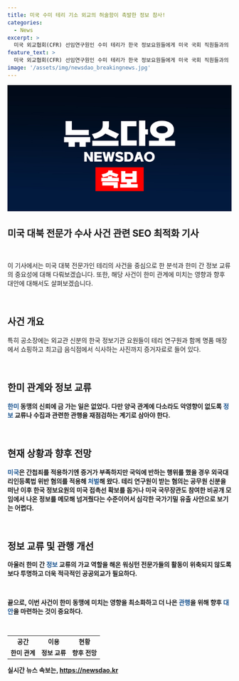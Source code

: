 ```yaml
---
title: 미국 수미 테리 기소 외교의 허술함이 촉발한 정보 참사!
categories:
  - News
excerpt: >
  미국 외교협회(CFR) 선임연구원인 수미 테리가 한국 정보요원들에게 미국 국회 직원들과의 연결 및 비공개 간담회 정보를 전달하고 현금과 선물을 받은 혐의로 미국 검찰에 기소됐다. 한국 정보요원과 함께 명품 매장에서 쇼핑하는 사진 등이 공소장에 포함돼 있으며, 이는 한미 관계에 영향을 미칠 수 있는 사안으로 미국 수사당국에 의해 심각하게 다루어지고 있다. 이번 사건이 한미 관계에 큰 영향을 끼치지 않을 것으로 예상되지만, 정보 교류와 수집 관행에 대한 재점검이 필요하며, 와싱턴 전문가들의 활동 보호와 투명한 공공외교가 강조되어야 할 것으로 보인다.
feature_text: >
  미국 외교협회(CFR) 선임연구원인 수미 테리가 한국 정보요원들에게 미국 국회 직원들과의 연결 및 비공개 간담회 정보를 전달하고 현금과 선물을 받은 혐의로 미국 검찰에 기소됐다. 한국 정보요원과 함께 명품 매장에서 쇼핑하는 사진 등이 공소장에 포함돼 있으며, 이는 한미 관계에 영향을 미칠 수 있는 사안으로 미국 수사당국에 의해 심각하게 다루어지고 있다. 이번 사건이 한미 관계에 큰 영향을 끼치지 않을 것으로 예상되지만, 정보 교류와 수집 관행에 대한 재점검이 필요하며, 와싱턴 전문가들의 활동 보호와 투명한 공공외교가 강조되어야 할 것으로 보인다.
image: '/assets/img/newsdao_breakingnews.jpg'
---
```


<p><img src="/assets/img/newsdao_breakingnews.jpg" alt="firstkoreanews 속보" /></p>

<h2>미국 대북 전문가 수사 사건 관련 SEO 최적화 기사</h2>

<p data-ke-size="size16">&nbsp;</p>

<p>이 기사에서는 미국 대북 전문가인 테리의 사건을 중심으로 한 분석과 한미 간 정보 교류의 중요성에 대해 다뤄보겠습니다. 또한, 해당 사건이 한미 관계에 미치는 영향과 향후 대안에 대해서도 살펴보겠습니다.</p>

<p data-ke-size="size16">&nbsp;</p>

<h2>사건 개요</h2>

<p>특히 공소장에는 외교관 신분의 한국 정보기관 요원들이 테리 연구원과 함께 명품 매장에서 쇼핑하고 최고급 음식점에서 식사하는 사진까지 증거자료로 들어 있다.</p>

<p data-ke-size="size16">&nbsp;</p>

<h2>한미 관계와 정보 교류</h2>

<p><b><span style="color: #1a5490;">한미</span><b> 동맹의 신뢰에 금 가는 일은 없었다. 다만 양국 관계에 다소라도 악영향이 없도록 <b><span style="color: #1a5490;">정보</span><b> 교류나 수집과 관련한 관행을 재점검하는 계기로 삼아야 한다.</p>

<p data-ke-size="size16">&nbsp;</p>

<h2>현재 상황과 향후 전망</h2>

<p><b><span style="color: #1a5490;">미국</span><b>은 간첩죄를 적용하기엔 증거가 부족하지만 국익에 반하는 행위를 했을 경우 외국대리인등록법 위반 혐의를 적용해 <b><span style="color: #1a5490;">처벌</span><b>해 왔다. 테리 연구원이 받는 혐의는 공무원 신분을 떠난 이후 한국 정보요원의 미국 접촉선 확보를 돕거나 미국 국무장관도 참여한 비공개 모임에서 나온 정보를 메모해 넘겨줬다는 수준이어서 심각한 국가기밀 유출 사안으로 보기는 어렵다.</p>

<p data-ke-size="size16">&nbsp;</p>

<h2>정보 교류 및 관행 개선</h2>

<p>아울러 한미 간 <b><span style="color: #1a5490;">정보</span><b> 교류의 가교 역할을 해온 워싱턴 전문가들의 활동이 위축되지 않도록 보다 투명하고 더욱 적극적인 공공외교가 필요하다.</p>

<p data-ke-size="size16">&nbsp;</p>

<p>끝으로, 이번 사건이 한미 동맹에 미치는 영향을 최소화하고 더 나은 <b><span style="color: #1a5490;">관행</span><b>을 위해 향후 <b><span style="color: #1a5490;">대안</span><b>을 마련하는 것이 중요하다.</p>

<p data-ke-size="size16">&nbsp;</p>

<table>
    <tbody>
        <tr>
            <td style="text-align: center; height: 17px;"><b>공간</b></td>
            <td style="text-align: center; height: 17px;"><b>이용</b></td>
            <td style="text-align: center; height: 17px;"><b>현황</b></td>
        </tr>
        <tr>
            <td style="text-align: center; height: 17px;">한미 관계</td>
            <td style="text-align: center; height: 17px;">정보 교류</td>
            <td style="text-align: center; height: 17px;">향후 전망</td>
        </tr>
    </tbody>
</table>
실시간 뉴스 속보는, <a href="https://newsdao.kr" rel="dofollow">https://newsdao.kr</a>


